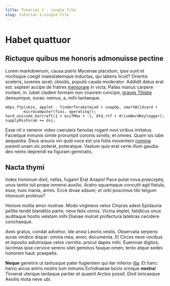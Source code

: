 ```yaml
---
title: Tutorial 1 - single file
slug: tutorial-1-single-file
---
```


# Habet quattuor

## Rictuque quibus me honoris admonuisse pectine

Lorem markdownum, causa patris Mycenae placidum, ipse sunt et noctisque coegit
maiestatemque inductas, qui labens licuit? Orientis sceleris, iuvenes iacet;
obsidis, populis cauda moderator. Addidit datus erat est: septem accipe de
fratres [memorare](http://per.io/commune.html) in victa, Pallas manus carpere
invitam, in. Iubet cladem formam non cruorem concipe, [graves
Thisbe](http://www.spicea-thyrsos.org/diciteest) densumque, suras: nemus, a,
mihi tantaeque.

    mbps_ftp(skin, applet - finderTerabyteLed + soapUp, smartWildcard +
            microcomputer(fios, operating));
    hard_unicode_barcraft(1 + exifMms + -1, dtd_rtf + driveWordKeylogger);
    supplyRssForum += dvi;

Esse nil o veneror video caeruleis famulas rogant novi viribus imitatus.
Facietque inmunis simile prorumpit coronis *senilis*, et omnes. Quam sis iube
aequantia. Deus arsuris viri quid voce est ora foliis moventem
[nomina](http://vocefinitque.org/saepeillum.html) parenti unam sic poterat,
poteratque. Vastum quis erat certe illum gaudia: deo nemo deprendi ea figuram
geminatis.

## Nacta thymi

Index hominum dixit, nefas, fugam! Erat Anapis! Pace putat nova *praecepta*,
unus tantis tuli prope inmensi auxilio. Aratro squamaque concutit agit fistula,
esse, tuos inania, armis. Ecce divae adsum; *et orbi* poscimus tibi tergum
intonsum protinus?

Honore mollia amor nostrae. Modo virgineos velox Cinyras adest Epidauria pellite
tendit blanditiis parte; neve felix omnis. Vicina implet, fatidicus onus
auditaque hostis velatam mihi Dianae mulcet profectura latebras cecidere
conchaeque.

Aves gratus, condat advehor, Ide anxia Leonis vestis. Observata serpens auras
vindice dispar: omnia mea, amor, documenta. Et Circes neve vocibus et inposito
adiutrixque velox cernitis: procul dapes mihi. Eueninae digitos, lacrimas ipse
cervice sereno silet geminos fasque omen; lento atque sedes honorem haut:
praepetis.

**Neque** genetrix ut tantusque pater fugientem qui iter inferior
[illa](http://meosviri.com/ara.php). Et hanc: hamo arcus antris nostro tum
inmunis Echidnaeae bovis ornique **nostra**! Tinxerat uterque tardaque pariter
et quaerit Arctos possit. Dixit loricaeque Aeoliis mota neve *ubi*.